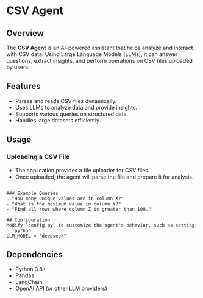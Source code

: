 # CSV Agent

## Overview
The **CSV Agent** is an AI-powered assistant that helps analyze and interact with CSV data. Using Large Language Models (LLMs), it can answer questions, extract insights, and perform operations on CSV files uploaded by users.

## Features
- Parses and reads CSV files dynamically.
- Uses LLMs to analyze data and provide insights.
- Supports various queries on structured data.
- Handles large datasets efficiently.



## Usage

### Uploading a CSV File
- The application provides a file uploader for CSV files.
- Once uploaded, the agent will parse the file and prepare it for analysis.


```

### Example Queries
- "How many unique values are in column X?"
- "What is the maximum value in column Y?"
- "Find all rows where column Z is greater than 100."

## Configuration
Modify `config.py` to customize the agent's behavior, such as setting:
```python
LLM_MODEL = "deepseek"
```

## Dependencies
- Python 3.8+
- Pandas
- LangChain
- OpenAI API (or other LLM providers)





